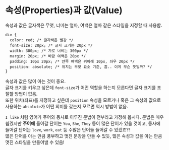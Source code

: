 # 속성(Properties)과 값(Value)
속성과 값은 글자색은 무엇, 너미는 얼마, 여백은 얼마 같은 스타일을 지정할 때 사용함.  
  
```
div {
  color: red; /* 글자색은 빨강 */
  font-size: 20px; /* 글자 크기는 20px */
  width: 300px; /* 가로 너비는 300px */
  margin: 20px; /* 바깥 여백은 20px */
  padding: 10px 20px; /* 안쪽 여백은 위아래 10px, 좌우 20px */
  position: absolute; /* 위치는 부모 요소 기준, 흠.. 이게 무슨 뜻일까? */
}
```
  
속성과 값은 많이 아는 것이 중요.  
글자 크기를 키우고 싶은데 `font-size`가 어떤 역할을 하는지 모른다면 글자 크기를 조절할 방법이 없음.  
또한 위치(좌표)를 지정하고 싶은데 `position` 속성을 모르거나 혹은 그 속성의 값으로 사용하는 `absolute`가 어떤 의미를 갖는지 모르면 역시 방법이 없음.  
  
`I like` 처럼 영어가 주어와 동사로 이루진 문법이 전부라고 가정해 봅시다. 문법은 매우 쉽겠지만 **주어에** 들어갈 단어는 `You`, `She`, `They` 등이 많은 단어가 있을 것이고, 동사에 들어갈 단어는 `love`, `work`, `eat` 등 수많은 단어들 들어갈 수 있겠죠?!  
많은 단어를 아는 만큼 풍부하고 멋진 문장을 만들 수 있듯, 많은 속성과 값을 아는 만큼 멋진 스타일을 만들어낼 수 있음!  